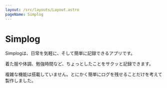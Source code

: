 ```yaml
---
layout: /src/layouts/Layout.astro
pageName: Simplog
---
```


# Simplog

Simplogは、日常を気軽に、そして簡単に記録できるアプリです。

着た服や体調、勉強時間など、ちょっとしたことをサクッと記録できます。

複雑な機能は搭載していません。とにかく簡単にログを残せることだけを考えて製作しました。
